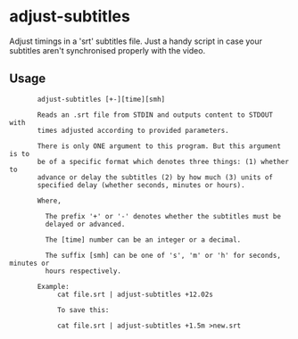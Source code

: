 # adjust-subtitles

Adjust timings in a 'srt' subtitles file. Just a handy script in case
your subtitles aren't synchronised properly with the video.

## Usage

```
       adjust-subtitles [+-][time][smh]

       Reads an .srt file from STDIN and outputs content to STDOUT with
       times adjusted according to provided parameters.

       There is only ONE argument to this program. But this argument is to
       be of a specific format which denotes three things: (1) whether to
       advance or delay the subtitles (2) by how much (3) units of
       specified delay (whether seconds, minutes or hours).

       Where, 

         The prefix '+' or '-' denotes whether the subtitles must be
         delayed or advanced.

         The [time] number can be an integer or a decimal.

         The suffix [smh] can be one of 's', 'm' or 'h' for seconds, minutes or
         hours respectively.

       Example:
            cat file.srt | adjust-subtitles +12.02s

            To save this:

            cat file.srt | adjust-subtitles +1.5m >new.srt

```

